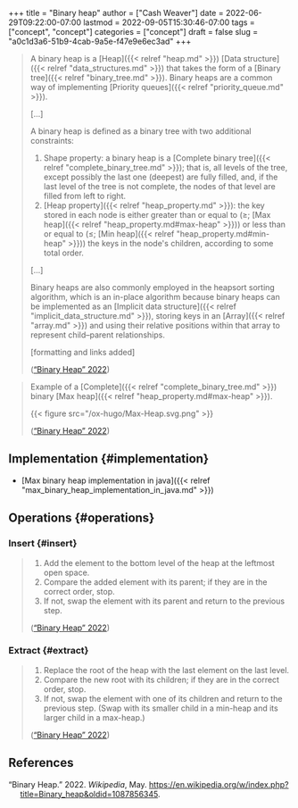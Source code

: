 +++
title = "Binary heap"
author = ["Cash Weaver"]
date = 2022-06-29T09:22:00-07:00
lastmod = 2022-09-05T15:30:46-07:00
tags = ["concept", "concept"]
categories = ["concept"]
draft = false
slug = "a0c1d3a6-51b9-4cab-9a5e-f47e9e6ec3ad"
+++

> A binary heap is a [Heap]({{< relref "heap.md" >}}) [Data structure]({{< relref "data_structures.md" >}}) that takes the form of a [Binary tree]({{< relref "binary_tree.md" >}}). Binary heaps are a common way of implementing [Priority queues]({{< relref "priority_queue.md" >}}).
>
> [...]
>
> A binary heap is defined as a binary tree with two additional constraints:
>
> 1.  Shape property: a binary heap is a [Complete binary tree]({{< relref "complete_binary_tree.md" >}}); that is, all levels of the tree, except possibly the last one (deepest) are fully filled, and, if the last level of the tree is not complete, the nodes of that level are filled from left to right.
> 2.  [Heap property]({{< relref "heap_property.md" >}}): the key stored in each node is either greater than or equal to (≥; [Max heap]({{< relref "heap_property.md#max-heap" >}})) or less than or equal to (≤; [Min heap]({{< relref "heap_property.md#min-heap" >}})) the keys in the node's children, according to some total order.
>
> [...]
>
> Binary heaps are also commonly employed in the heapsort sorting algorithm, which is an in-place algorithm because binary heaps can be implemented as an [Implicit data structure]({{< relref "implicit_data_structure.md" >}}), storing keys in an [Array]({{< relref "array.md" >}}) and using their relative positions within that array to represent child–parent relationships.
>
> [formatting and links added]
>
> (<a href="#citeproc_bib_item_1">“Binary Heap” 2022</a>)

<!--quoteend-->

> Example of a [Complete]({{< relref "complete_binary_tree.md" >}}) binary [Max heap]({{< relref "heap_property.md#max-heap" >}}).
>
> {{< figure src="/ox-hugo/Max-Heap.svg.png" >}}
>
> (<a href="#citeproc_bib_item_1">“Binary Heap” 2022</a>)


## Implementation {#implementation}

-   [Max binary heap implementation in java]({{< relref "max_binary_heap_implementation_in_java.md" >}})


## Operations {#operations}


### Insert {#insert}

> 1.  Add the element to the bottom level of the heap at the leftmost open space.
> 2.  Compare the added element with its parent; if they are in the correct order, stop.
> 3.  If not, swap the element with its parent and return to the previous step.
>
> (<a href="#citeproc_bib_item_1">“Binary Heap” 2022</a>)


### Extract {#extract}

> 1.  Replace the root of the heap with the last element on the last level.
> 2.  Compare the new root with its children; if they are in the correct order, stop.
> 3.  If not, swap the element with one of its children and return to the previous step. (Swap with its smaller child in a min-heap and its larger child in a max-heap.)
>
> (<a href="#citeproc_bib_item_1">“Binary Heap” 2022</a>)

## References

<style>.csl-entry{text-indent: -1.5em; margin-left: 1.5em;}</style><div class="csl-bib-body">
  <div class="csl-entry"><a id="citeproc_bib_item_1"></a>“Binary Heap.” 2022. <i>Wikipedia</i>, May. <a href="https://en.wikipedia.org/w/index.php?title=Binary_heap&oldid=1087856345">https://en.wikipedia.org/w/index.php?title=Binary_heap&#38;oldid=1087856345</a>.</div>
</div>
